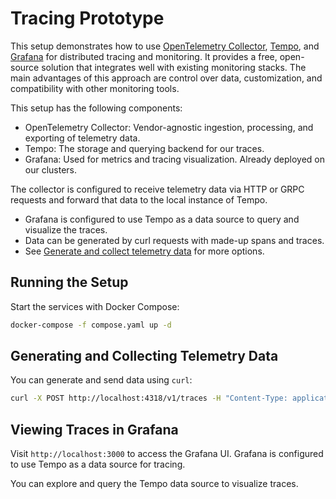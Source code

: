 # Tracing Prototype

This setup demonstrates how to use [OpenTelemetry Collector](https://opentelemetry.io/docs/collector/), [Tempo](https://grafana.com/oss/tempo/), and [Grafana](https://grafana.com/oss/grafana/) for distributed tracing and monitoring. It provides a free, open-source solution that integrates well with existing monitoring stacks. The main advantages of this approach are control over data, customization, and compatibility with other monitoring tools.

This setup has the following components:
 - OpenTelemetry Collector: Vendor-agnostic ingestion, processing, and exporting of telemetry data.
 - Tempo: The storage and querying backend for our traces.
 - Grafana: Used for metrics and tracing visualization. Already deployed on our clusters.

The collector is configured to receive telemetry data via HTTP or GRPC requests and forward that data to the local instance of Tempo.
 - Grafana is configured to use Tempo as a data source to query and visualize the traces.
 - Data can be generated by curl requests with made-up spans and traces.
 - See [Generate and collect telemetry data](https://opentelemetry.io/docs/collector/quick-start/#generate-and-collect-telemetry) for more options.

## Running the Setup

Start the services with Docker Compose:

```bash
docker-compose -f compose.yaml up -d
```

## Generating and Collecting Telemetry Data

You can generate and send data using `curl`:

```bash
curl -X POST http://localhost:4318/v1/traces -H "Content-Type: application/json" --data @span.json
```

## Viewing Traces in Grafana

Visit `http://localhost:3000` to access the Grafana UI. Grafana is configured to use Tempo as a data source for tracing.

You can explore and query the Tempo data source to visualize traces.

